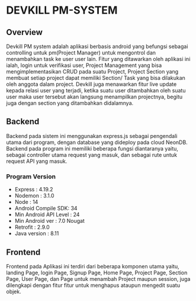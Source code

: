 # DEVKILL PM-SYSTEM

## Overview

Devkill PM system adalah aplikasi berbasis android yang befungsi sebagai controlling untuk pm(Project Manager) untuk mengontrol dan menambahkan task ke user user lain. Fitur yang ditawarkan oleh aplikasi ini ialah, login untuk verifikasi user, Project Management yang bisa mengimplementasikan CRUD pada suatu Project, Project Section yang membuat setiap project dapat memiliki Section/ Task yang bisa dilakukan oleh anggota dalam project. Devkill juga menawarkan fitur live update kepada relasi user yang terjadi, ketika suatu user ditambahkan oleh suatu user maka user tersebut akan langsung menampilkan projectnya, begitu juga dengan section yang ditambahkan didalamnya.

## Backend

Backend pada sistem ini menggunakan express.js sebagai pengendali utama dari program, dengan database yang dideploy pada cloud NeonDB. Backend pada program ini memiliki beberapa fungsi diantaranya yaitu, sebagai controller utama request yang masuk, dan sebagai rute untuk request API yang masuk.

### Program Version

- Express : 4.19.2
- Nodemon : 3.1.0
- Node : 14
- Android Compile SDK: 34
- Min Android API Level : 24
- Min Android ver : 7.0 Nougat
- Retrofit : 2.9.0
- Java version : 8.11

## Frontend

Frontend pada Aplikasi ini terdiri dari beberapa komponen utama yaitu, landing Page, login Page, Signup Page, Home Page, Project Page, Section Page, User Page, dan Page untuk menambah Project maupun session, juga dilengkapi dengan fitur fitur untuk menghapus ataupun mengedit suatu objek.